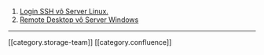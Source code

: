 
1. [Login SSH vô Server Linux.](https://docs.vngcloud.vn/x/9oPG)
1. [Remote Desktop vô Server Windows](https://docs.vngcloud.vn/x/B4TG)



*****

[[category.storage-team]] 
[[category.confluence]] 
